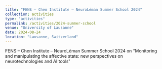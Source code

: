 ```yaml
---
title: "FENS – Chen Institute – NeuroLéman Summer School 2024"
collection: activities
type: "activities"
permalink: /activities/2024-summer-school
venue: "University of Lausanne"
date: 2024-08-24
location: "Lausanne, Switzerland"
---
```


FENS – Chen Institute – NeuroLéman Summer School 2024 on “Monitoring and manipulating the affective state: new perspectives on neurotechnologies and AI tools"
